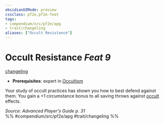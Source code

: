 ```yaml
---
obsidianUIMode: preview
cssclass: pf2e,pf2e-feat
tags:
- compendium/src/pf2e/apg
- trait/changeling
aliases: ["Occult Resistance"]
---
```

# Occult Resistance  *Feat 9*  
[changeling](changeling-b1.md "Changeling Ancestry & Heritage Trait")  

- **Prerequisites**: expert in [Occultism](skills.md#Occultism)

Your study of occult practices has shown you how to best defend against them. You gain a +1 circumstance bonus to all saving throws against [occult](occult.md "Occult Tradition Trait") effects.

*Source: Advanced Player's Guide p. 31*  
%% #compendium/src/pf2e/apg #trait/changeling %%